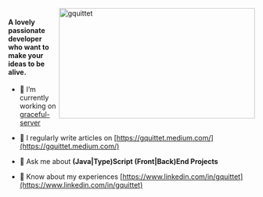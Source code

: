 <img align="right" width="400px" height="225px" src="https://github-readme-stats.vercel.app/api?username=gquittet&show_icons=true&locale=en" alt="gquittet" />

#### A lovely passionate developer who want to make your ideas to be alive.</h3>

- 🔭 I’m currently working on [graceful-server](https://github.com/gquittet/graceful-server)

- 📝 I regularly write articles on [https://gquittet.medium.com/](https://gquittet.medium.com/)

- 💬 Ask me about **(Java|Type)Script (Front|Back)End Projects**

- 📄 Know about my experiences [https://www.linkedin.com/in/gquittet](https://www.linkedin.com/in/gquittet)

